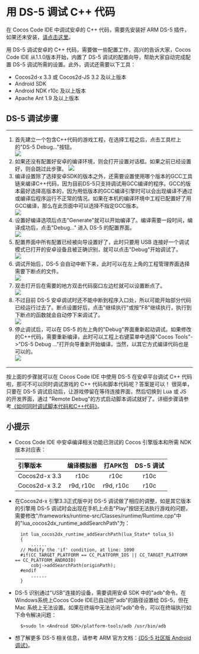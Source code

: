 # 用 DS-5 调试 C++ 代码

在 Cocos Code IDE 中调试安卓的 C++ 代码，需要先安装好 ARM DS-5 插件，如果还未安装，[请点击这里](../zh.md)。

用 DS-5 调试安卓的 C++ 代码，需要做一些配置工作，高兴的告诉大家，Cocos Code IDE 从1.1.0版本开始，内置了 DS-5 调试的配置向导，帮助大家自动完成配置 DS-5 调试所需的设置。此外，调试还需要以下工具：

- Cocos2d-x 3.3 或 Cocos2d-JS 3.2 及以上版本
- Android SDK
- Android NDK r10c 及以上版本
- Apache Ant 1.9 及以上版本

## DS-5 调试步骤

-------
1. 首先建立一个包含C++代码的游戏工程，在选择工程之后，点击工具栏上的"DS-5 Debug..."按钮。   
![](./res/ds-5-config-button.jpg)
2. 如果还没有配置好安卓的编译环境，则会打开设置对话框。如果之前已经设置好，则会跳过此步骤。 
![](./res/ds-5-config-android.jpg)
3. 编译设置除了选择安卓SDK的版本之外，还需要设置使用哪个版本的GCC工具链来编译C++代码，因为目前DS-5只支持调试用GCC编译的程序。GCC的版本最好选择高版本的，因为用低版本的GCC编译引擎时可以会出现编译不通过或编译后程序运行不正常的情况。如果在本机的编译环境中工程已配置好了用GCC编译，那么在此页面中可以选择不指定GCC版本。  
![](./res/ds-5-config-compile.jpg)
4. 设置好编译选项后点击"Generate"就可以开始编译了。编译需要一段时间，编译成功后，点击"Debug..." 进入 DS-5 的配置界面。  
![](./res/ds-5-config-compile-finish.jpg)
5. 配置界面中所有配置已经被向导设置好了，此时只要用 USB 连接好一个调试模式已打开的安卓设备且被正确识别，就可以点击"Debug"开始调试了。  
![](./res/ds-5-config-config.jpg)
6. 调试开始后，DS-5  会自动中断下来，此时可以在左上角的工程管理界面选择需要下断点的文件。  
![](./res/ds-5-project-view.jpg)
7. 双击打开后在需要的地方双击代码窗口左边栏就可以设置断点了。  
![](./res/ds-5-code-view.jpg)
8. 不过目前 DS-5 安卓调试时还不能中断到程序入口处，所以可能开始部分代码已经运行过去了。断点设置好后，点击"继续执行"或按"F8"继续执行，执行到下断点的函数就会自动停下来调试了。  
![](./res/ds-5-run-button.jpg)
9. 停止调试后，可以在 DS-5 的左上角的"Debug"界面重新起动调试。如果修改的C++代码，需要重新编译，此时可以工程上右键菜单中选择"Cocos Tools"->"DS-5 Debug ..."打开向导重新开始编译。当然，以其它方式编译代码也是可以的。  
![](./res/ds-5-config-button.jpg)

----------
按上面的步骤就可以在 Cocos Code IDE 中使用 DS-5 在安卓平台调试 C++ 代码啦，那可不可以同时调试游戏的 C++ 代码和脚本代码呢？答案是可以！
很简单，只要在 DS-5 调试启动后，让游戏停留在等待连接界面，然后切换到 Lua 或 JS 的开发界面，通过 "Remote Debug"的方式启动脚本调试就好了。详细步骤请参考[《如何同时调试脚本代码和C++代码》](../../function-guides/debugging/how-to-debug-cpp/zh.md)。

## 小提示

- Cocos Code IDE 中安卓编译相关功能已测试的 Cocos 引擎版本和所需 NDK 版本对应表：

    | 引擎版本 | 编译模拟器 | 打APK包 | DS-5 调试 |
    |:----------|:----------:|:----------:|:----------:|
    |Cocos2d-x 3.3|  r10c | r10c | r10c |
    |Cocos2d-x 3.2|  r9d, r10c | r9d, r10c | r10c |

- 在Cocos2d-x 引擎3.3正式版中对 DS-5 调试做了相应的调整，如是其它版本的引擎用 DS-5 调试时会出现在手机上点击"Play"按钮无法执行游戏的问题，需要修改"<PROJECT>/frameworks/runtime-src/Classes/runtime/Runtime.cpp"中的"lua_cocos2dx_runtime_addSearchPath"为：

        int lua_cocos2dx_runtime_addSearchPath(lua_State* tolua_S)
        {
            ......
        // Modify the 'if' condition, at line: 1090
        #if(CC_TARGET_PLATFORM == CC_PLATFORM_IOS || CC_TARGET_PLATFORM == CC_PLATFORM_ANDROID)
            cobj->addSearchPath(originPath);
        #endif
            ......
        }

- DS-5 识别通过"USB"连接的设备，需要调用安卓 SDK 中的"adb"命令。在Windows系统上Cocos Code IDE已自动把"adb"的路径设置给 DS-5，但在 Mac 系统上无法设置。如果在终端中无法访问"adb"命令，可以在终端执行如下命令解决问题：  

        $>sudo ln <Android SDK>/platform-tools/adb /usr/bin/adb
        
- 想了解更多 DS-5 相关信息，请参考 ARM 官方文档：[《DS-5 社区版 Android 调试》](http://ds.arm.com/zh-cn/developer-resources/tutorials/android-native-app-debug-tutorial/)。

